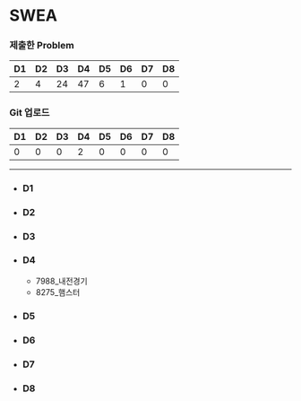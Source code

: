 # SWEA

### 제출한 Problem

| D1   | D2   | D3   | D4   | D5   | D6   | D7   | D8   |
| ---- | ---- | ---- | ---- | ---- | ---- | ---- | ---- |
| 2    | 4    | 24   | 47   | 6    | 1    | 0    | 0    |





### Git 업로드

| D1   | D2   | D3   | D4   | D5   | D6   | D7   | D8   |
| ---- | ---- | ---- | ---- | ---- | ---- | ---- | ---- |
| 0    | 0    | 0    | 2    | 0    | 0    | 0    | 0    |

---

- ### D1

- ### D2

- ### D3

- ### D4

  - 7988_내전경기
  - 8275_햄스터

- ### D5

- ### D6

- ### D7

- ### D8